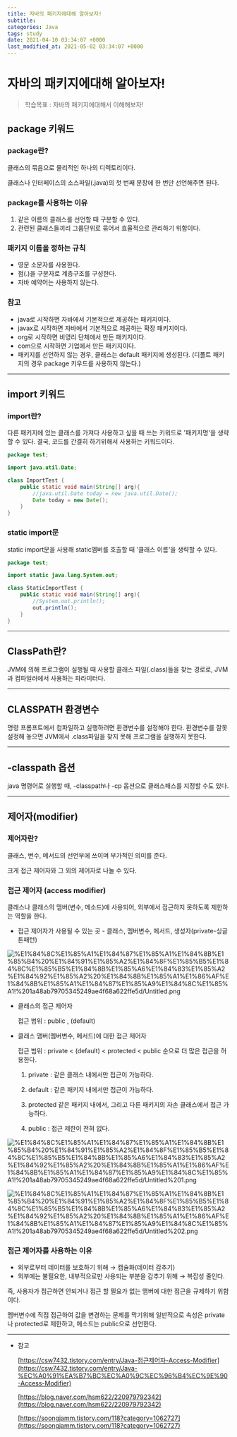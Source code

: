 ```yaml
---
title: 자바의 패키지에대해 알아보자!
subtitle: 
categories: Java
tags: study
date: 2021-04-10 03:34:07 +0000
last_modified_at: 2021-05-02 03:34:07 +0000
---
```

# 자바의 패키지에대해 알아보자!

> 학습목표 : 자바의 패키지에대해서 이해해보자!

## package 키워드

### package란?

클래스의 묶음으로 물리적인 하나의 디렉토리이다. 

클래스나 인터페이스의 소스파일(.java)의 첫 번째 문장에 한 번만 선언해주면 된다. 

### package를 사용하는 이유

1. 같은 이름의 클래스를 선언할 때 구분할 수 있다.
2. 관련된 클래스들끼리 그룹단위로 묶어서 효율적으로 관리하기 위함이다. 

### 패키지 이름을 정하는 규칙

- 영문 소문자를 사용한다.
- 점(.)을 구분자로 계층구조를 구성한다.
- 자바 예약어는 사용하지 않는다.

### 참고

- java로 시작하면 자바에서 기본적으로 제공하는 패키지이다.
- javax로 시작하면 자바에서 기본적으로 제공하는 확장 패키지이다.
- org로 시작하면 비영리 단체에서 만든 패키지이다.
- com으로 시작하면 기업에서 만든 패키지이다.
- 패키지를 선언하지 않는 경우, 클래스는 default 패키지에 생성된다. (디폴트 패키지의 경우 package 키우드를 사용하지 않는다.)

---

## import 키워드

### import란?

다른 패키지에 있는 클래스를 가져다 사용하고 싶을 때 쓰는 키워드로 '패키지명'을 생략할 수 있다. 결국, 코드를 간결히 하기위해서 사용하는 키워드이다. 

```java
package test;

import java.util.Date;

class ImportTest {
	public static void main(String[] arg){
		//java.util.Date today = new java.util.Date();
		Date today = new Date();
	}
}
```

### static import문

static import문을 사용해 static멤버를 호출할 때 '클래스 이름'을 생략할 수 있다. 

```java
package test;

import static java.lang.System.out;

class StaticImportTest {
	public static void main(String[] arg){
		//System.out.println();
		out.println();
	}
}
```

---

## ClassPath란?

JVM에 의해 프로그램이 실행될 때 사용할 클래스 파일(.class)들을 찾는 경로로, JVM과 컴파일러에서 사용하는 파라미터다.

---

## CLASSPATH 환경변수

명령 프롬프트에서 컴파일하고 실행하려면 환경변수를 설정해야 한다. 환경변수를 잘못 설정해 놓으면 JVM에서 .class파일을 찾지 못해 프로그램을 실행하지 못한다.

---

## -classpath 옵션

java 명령어로 실행할 때, -classpath나 -cp 옵션으로 클래스패스를 지정할 수도 있다.

---

## 제어자(modifier)

### 제어자란?

클래스, 변수, 메서드의 선언부에 쓰이며 부가적인 의미를 준다.

크게 접근 제어자와 그 외의 제어자로 나눌 수 있다. 

### 접근 제어자 (access modifier)

클래스나 클래스의 맴버(변수, 메소드)에 사용되어, 외부에서 접근하지 못하도록 제한하는 역할을 한다.

- 접근 제어자가 사용될 수 있는 곳 - 클래스, 멤버변수, 메서드, 생성자(private-싱글톤패턴)

![%E1%84%8C%E1%85%A1%E1%84%87%E1%85%A1%E1%84%8B%E1%85%B4%20%E1%84%91%E1%85%A2%E1%84%8F%E1%85%B5%E1%84%8C%E1%85%B5%E1%84%8B%E1%85%A6%E1%84%83%E1%85%A2%E1%84%92%E1%85%A2%20%E1%84%8B%E1%85%A1%E1%86%AF%E1%84%8B%E1%85%A1%E1%84%87%E1%85%A9%E1%84%8C%E1%85%A1!%201a48ab79705345249ae4f68a622ffe5d/Untitled.png](%E1%84%8C%E1%85%A1%E1%84%87%E1%85%A1%E1%84%8B%E1%85%B4%20%E1%84%91%E1%85%A2%E1%84%8F%E1%85%B5%E1%84%8C%E1%85%B5%E1%84%8B%E1%85%A6%E1%84%83%E1%85%A2%E1%84%92%E1%85%A2%20%E1%84%8B%E1%85%A1%E1%86%AF%E1%84%8B%E1%85%A1%E1%84%87%E1%85%A9%E1%84%8C%E1%85%A1!%201a48ab79705345249ae4f68a622ffe5d/Untitled.png)

- 클래스의 접근 제어자

    접근 범위 : public , (default)

- 클래스 맴버(멤버변수, 메서드)에 대한 접근 제어자

    접근 범위 : private < (default) < protected < public 순으로 더 많은 접근을 허용한다.

    1. private : 같은 클래스 내에서만 접근이 가능하다.

    2. default : 같은 패키지 내에서만 접근이 가능하다.

    3. protected 같은 패키지 내에서, 그리고 다른 패키지의 자손 클래스에서 접근 가능하다.

    4. public : 접근 제한이 전혀 없다.

![%E1%84%8C%E1%85%A1%E1%84%87%E1%85%A1%E1%84%8B%E1%85%B4%20%E1%84%91%E1%85%A2%E1%84%8F%E1%85%B5%E1%84%8C%E1%85%B5%E1%84%8B%E1%85%A6%E1%84%83%E1%85%A2%E1%84%92%E1%85%A2%20%E1%84%8B%E1%85%A1%E1%86%AF%E1%84%8B%E1%85%A1%E1%84%87%E1%85%A9%E1%84%8C%E1%85%A1!%201a48ab79705345249ae4f68a622ffe5d/Untitled%201.png](%E1%84%8C%E1%85%A1%E1%84%87%E1%85%A1%E1%84%8B%E1%85%B4%20%E1%84%91%E1%85%A2%E1%84%8F%E1%85%B5%E1%84%8C%E1%85%B5%E1%84%8B%E1%85%A6%E1%84%83%E1%85%A2%E1%84%92%E1%85%A2%20%E1%84%8B%E1%85%A1%E1%86%AF%E1%84%8B%E1%85%A1%E1%84%87%E1%85%A9%E1%84%8C%E1%85%A1!%201a48ab79705345249ae4f68a622ffe5d/Untitled%201.png)

![%E1%84%8C%E1%85%A1%E1%84%87%E1%85%A1%E1%84%8B%E1%85%B4%20%E1%84%91%E1%85%A2%E1%84%8F%E1%85%B5%E1%84%8C%E1%85%B5%E1%84%8B%E1%85%A6%E1%84%83%E1%85%A2%E1%84%92%E1%85%A2%20%E1%84%8B%E1%85%A1%E1%86%AF%E1%84%8B%E1%85%A1%E1%84%87%E1%85%A9%E1%84%8C%E1%85%A1!%201a48ab79705345249ae4f68a622ffe5d/Untitled%202.png](%E1%84%8C%E1%85%A1%E1%84%87%E1%85%A1%E1%84%8B%E1%85%B4%20%E1%84%91%E1%85%A2%E1%84%8F%E1%85%B5%E1%84%8C%E1%85%B5%E1%84%8B%E1%85%A6%E1%84%83%E1%85%A2%E1%84%92%E1%85%A2%20%E1%84%8B%E1%85%A1%E1%86%AF%E1%84%8B%E1%85%A1%E1%84%87%E1%85%A9%E1%84%8C%E1%85%A1!%201a48ab79705345249ae4f68a622ffe5d/Untitled%202.png)

### 접근 제어자를 사용하는 이유

- 외부로부터 데이터를 보호하기 위해 → 캡슐화(데이터 감추기)
- 외부에는 불필요한, 내부적으로만 사용되는 부분을 감추기 위해 → 복잡성 줄인다.

즉, 사용자가 접근하면 안되거나 접근 할 필요가 없는 맴버에 대한 접근을 규제하기 위함이다. 

멤버변수에 직접 접근하여 값을 변경하는 문제를 막기위해 일반적으로 속성은 private나 protected로 제한하고, 메소드는 public으로 선언한다. 

---

- 참고

    [https://csw7432.tistory.com/entry/Java-접근제어자-Access-Modifier](https://csw7432.tistory.com/entry/Java-%EC%A0%91%EA%B7%BC%EC%A0%9C%EC%96%B4%EC%9E%90-Access-Modifier)

    [https://blog.naver.com/hsm622/220979792342](https://blog.naver.com/hsm622/220979792342)

    [https://soongjamm.tistory.com/118?category=1062727](https://soongjamm.tistory.com/118?category=1062727)